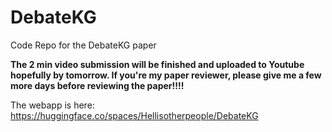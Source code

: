 # DebateKG
Code Repo for the DebateKG paper

**The 2 min video submission will be finished and uploaded to Youtube hopefully by tomorrow. If you're my paper reviewer, please give me a few more days before reviewing the paper!!!!**

The webapp is here: https://huggingface.co/spaces/Hellisotherpeople/DebateKG

